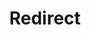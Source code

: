 ﻿---
layout: src/layouts/Redirect.astro
title: Redirect
redirect: https://yamldoc.liuyan.wang/docs/infrastructure/deployment-targets/tentacle/windows/running-tentacle-under-a-specific-user-account
pubDate:  2023-01-01
navSearch: false
navSitemap: false
navMenu: false
---
